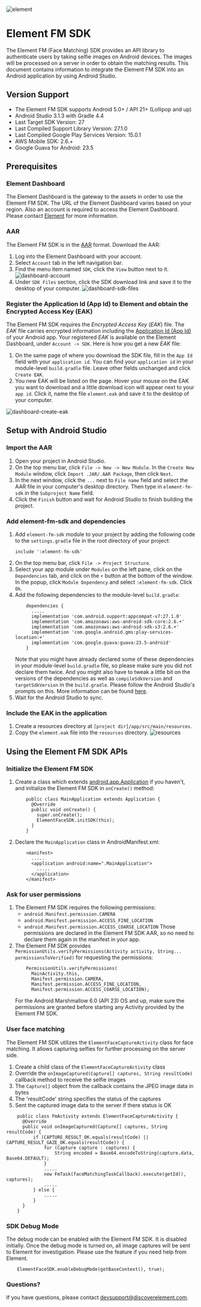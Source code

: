 ![element](https://github.com/Element1/element-android-examples/raw/master/element-face-sdk-example/images/element.png "element")
# Element FM SDK
The Element FM (Face Matching) SDK provides an API library to authenticate users by taking selfie images on Android devices. The images will be processed on a server in order to obtain the matching results. This document contains information to integrate the Element FM SDK into an Android application by using Android Studio.

## Version Support
- The Element FM SDK supports Android 5.0+ / API 21+ (Lollipop and up)
- Android Studio 3.1.3 with Gradle 4.4
- Last Target SDK Version: 27
- Last Compiled Support Library Version: 27.1.0
- Last Compiled Google Play Services Version: 15.0.1
- AWS Mobile SDK: 2.6.+
- Google Guava for Android: 23.5

## Prerequisites
### Element Dashboard
The Element Dashboard is the gateway to the assets in order to use the Element FM SDK. The URL of the Element Dashboard varies based on your region. Also an account is required to access the Element Dashboard. Please contact [Element](https://github.com/Element1/element-android-examples/tree/master/element-fm-sdk-example#questions) for more information.

### AAR
The Element FM SDK is in the [AAR](https://developer.android.com/studio/projects/android-library) format. Download the AAR:
1. Log into the Element Dashboard with your account.
1. Select `Account` tab in the left navigation bar.
1. Find the menu item named `SDK`, click the `View` button next to it.
![dashboard-account](https://github.com/Element1/element-android-examples/raw/master/element-face-sdk-example/images/dashboard-account.jpg "dashboard-account")
1. Under `SDK Files` section, click the SDK download link and save it to the desktop of your computer.
![dashboard-sdk-files](https://github.com/Element1/element-android-examples/raw/master/element-face-sdk-example/images/dashboard-sdk-files.jpg "dashboard-sdk-files")

### Register the Application Id (App Id) to Element and obtain the Encrypted Access Key (EAK)
The Element FM SDK requires the *Encrypted Access Key* (*EAK*) file. The *EAK* file carries encrypted information including the [Application Id (App Id)](https://developer.android.com/studio/build/application-id) of your Android app. Your registered *EAK* is available on the Element Dashboard, under `Account -> SDK`. Here is how you get a new *EAK* file:
1. On the same page of where you download the SDK file, fill in the `App Id` field with your `application id`. You can find your `application id` in your module-level `build.gradle` file. Leave other fields unchanged and click `Create EAK`.
1. You new EAK will be listed on the page. Hover your mouse on the EAK you want to download and a little download icon will appear next to your `app id`. Click it, name the file `element.eak` and save it to the desktop of your computer.

![dashboard-create-eak](https://github.com/Element1/element-android-examples/raw/master/element-face-sdk-example/images/dashboard-create-eak.jpg "create-eak")

## Setup with Android Studio
### Import the AAR
1. Open your project in Android Studio.
1. On the top menu bar, click `File -> New -> New Module`. In the `Create New Module` window, click `Import .JAR/.AAR Package`, then click `Next`.
1. In the next window, click the `...` next to `File name` field and select the AAR file in your computer's desktop directory. Then type in `element-fm-sdk` in the `Subproject Name` field.
1. Click the `Finish` button and wait for Android Studio to finish building the project.

### Add element-fm-sdk and dependencies
1. Add `element-fm-sdk` module to your project by adding the following code to the `settings.gradle` file in the root directory of your project:
    ```
    include ':element-fm-sdk'
    ```
1. On the top menu bar, click `File -> Project Structure`.
1. Select your app module under `Modules` on the left pane, click on the `Dependencies` tab, and click on the `+` button at the bottom of the window. In the popup, click `Module Dependency` and select `:element-fm-sdk`. Click `Ok`.
1. Add the following dependencies to the module-level `build.gradle`:
    ```
        dependencies {
          .....
          implementation 'com.android.support:appcompat-v7:27.1.0'
          implementation 'com.amazonaws:aws-android-sdk-core:2.6.+'
          implementation 'com.amazonaws:aws-android-sdk-s3:2.6.+'
          implementation 'com.google.android.gms:play-services-location:+'
          implementation 'com.google.guava:guava:23.5-android'
        }
    ```
    Note that you might have already declared some of these dependencies in your module-level `build.gradle` file, so please make sure you did not declare them twice. And you might also have to tweak a little bit on the versions of the dependencies as well as `compileSdkVersion` and `targetSdkVersion` in the `build.gradle`. Please follow the Android Studio's prompts on this. More information can be found [here](https://developer.android.com/studio/build/#module-level).
1. Wait for the Android Studio to sync.

### Include the EAK in the application
1. Create a resources directory at `[project dir]/app/src/main/resources`.
1. Copy the `element.eak` file into the `resources` directory.
![resources](https://github.com/Element1/element-android-examples/raw/master/element-face-sdk-example/images/resources.jpg "resources")

## Using the Element FM SDK APIs
### Initialize the Element FM SDK
1. Create a class which extends [android.app.Application](https://developer.android.com/reference/android/app/Application) if you haven't, and initialize the Element FM SDK in `onCreate()` method:
    ```
        public class MainApplication extends Application {
          @Override
          public void onCreate() {
            super.onCreate();
            ElementFaceSDK.initSDK(this);
          }
        }
    ```
1. Declare the `MainApplication` class in AndroidManifest.xml:
    ```
        <manifest>
          .....
          <application android:name=".MainApplication">
            .....
          </application>
        </manifest>
    ```

### Ask for user permissions
1. The Element FM SDK requires the following permissions:
    - `android.Manifest.permission.CAMERA`
    - `android.Manifest.permission.ACCESS_FINE_LOCATION`
    - `android.Manifest.permission.ACCESS_COARSE_LOCATION`
    Those permissions are declared in the Element FM SDK AAR, so no need to declare them again in the manifest in your app.
1. The Element FM SDK provides `PermissionUtils.verifyPermissions(Activity activity, String... permissionsToVerified)` for requesting the permissions:
    ```
        PermissionUtils.verifyPermissions(
          MainActivity.this,
          Manifest.permission.CAMERA,
          Manifest.permission.ACCESS_FINE_LOCATION,
          Manifest.permission.ACCESS_COARSE_LOCATION);
    ```
    For the Android Marshmallow 6.0 (API 23) OS and up, make sure the permissions are granted before starting any Activity provided by the Element FM SDK.

### User face matching
The Element FM SDK utilizes the `ElementFaceCaptureActivity` class for face matching. It allows capturing selfies for further processing on the server side.
1. Create a child class of the `ElementFaceCaptureActivity` class
1. Override the `onImageCaptured(Capture[] captures, String resultCode)` callback method to receive the selfie images
1. The `Capture[]` object from the callback contains the JPEG image data in bytes
1. The 'resultCode' string specifies the status of the captures
1. Sent the captured image data to the server if there status is OK
```
    public class FmActivity extends ElementFaceCaptureActivity {
      @Override
      public void onImageCaptured(Capture[] captures, String resultCode) {
          if (CAPTURE_RESULT_OK.equals(resultCode) || CAPTURE_RESULT_GAZE_OK.equals(resultCode)) {
              for (Capture capture : captures) {
                  String encoded = Base64.encodeToString(capture.data, Base64.DEFAULT);
              }
              .....
              new FmTask(faceMatchingTaskCallback).execute(getId(), captures);
              .....
          } else {
              .....
          }
      }
    }
```

### SDK Debug Mode
The debug mode can be enabled with the Element FM SDK. It is disabled initially. Once the debug mode is turned on, all image captures will be sent to Element for investigation. Please use the feature if you need help from Element.
```
    ElementFaceSDK.enableDebugMode(getBaseContext(), true);
```

### Questions?
If you have questions, please contact devsupport@discoverelement.com.
